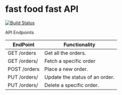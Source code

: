 # fast food fast API

[![Build Status](https://travis-ci.com/unah254/FFF.svg?branch=ft-test-models)](https://travis-ci.com/unah254/FFF)

API Endpoints

| EndPoint              | Functionality                 |
| ----------------------| ------------------------------|
| GET /orders           | Get all the orders.           |
| GET /orders/<orderId> | Fetch a specific order        |
| POST /orders          | Place a new order.            |
| PUT /orders/<orderId> | Update the status of an order.|
| PUT /orders/<orderId> | Delete a specific order.      |






